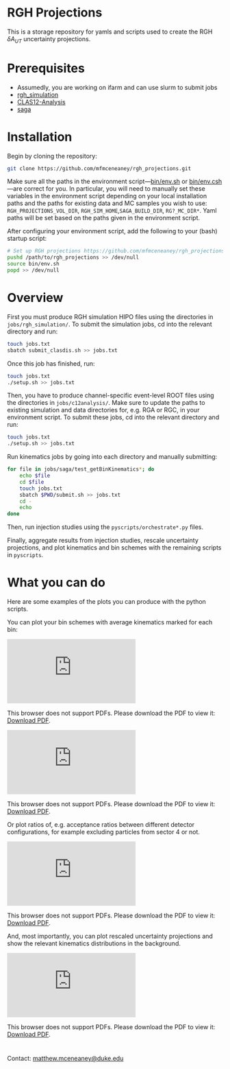 # RGH Projections

This is a storage repository for yamls and scripts used to create the RGH $\delta A_{UT}$ uncertainty projections.

# Prerequisites
* Assumedly, you are working on ifarm and can use slurm to submit jobs
* [rgh_simulation](https://github.com/mfmceneaney/rgh_simulation.git)
* [CLAS12-Analysis](https://github.com/mfmceneaney/CLAS12-Analysis.git)
* [saga](https://github.com/mfmceneaney/saga.git)

# Installation

Begin by cloning the repository:
```bash
git clone https://github.com/mfmceneaney/rgh_projections.git
```

Make sure all the paths in the environment script&mdash;[bin/env.sh](bin/env.sh) or [bin/env.csh](bin/env.csh)&mdash;are correct for you.
In particular, you will need to manually set these variables in the environment script depending on your local installation paths and the paths for existing data and MC samples you wish to use:
`RGH_PROJECTIONS_VOL_DIR`, `RGH_SIM_HOME`,`SAGA_BUILD_DIR`, `RG?_MC_DIR*`.
Yaml paths will be set based on the paths given in the environment script.

After configuring your environment script, add the following to your (bash) startup script:
```bash
# Set up RGH projections https://github.com/mfmceneaney/rgh_projections.git
pushd /path/to/rgh_projections >> /dev/null
source bin/env.sh
popd >> /dev/null
```

# Overview

First you must produce RGH simulation HIPO files using the directories in `jobs/rgh_simulation/`.
To submit the simulation jobs, cd into the relevant directory and run:
```bash
touch jobs.txt
sbatch submit_clasdis.sh >> jobs.txt
```
Once this job has finished, run:
```bash
touch jobs.txt
./setup.sh >> jobs.txt
```

Then, you have to produce channel-specific event-level ROOT files using the directories in `jobs/c12analysis/`.
Make sure to update the paths to existing simulation and data directories for, e.g. RGA or RGC, in your environment script.
To submit these jobs, cd into the relevant directory and run:
```bash
touch jobs.txt
./setup.sh >> jobs.txt
```

Run kinematics jobs by going into each directory and manually submitting:
```bash
for file in jobs/saga/test_getBinKinematics*; do
    echo $file
    cd $file
    touch jobs.txt
    sbatch $PWD/submit.sh >> jobs.txt
    cd -
    echo
done
```
Then, run injection studies using the `pyscripts/orchestrate*.py` files.

Finally, aggregate results from injection studies, rescale uncertainty projections, and plot kinematics and bin schemes with the remaining scripts in `pyscripts`.

# What you can do

Here are some examples of the plots you can produce with the python scripts.

You can plot your bin schemes with average kinematics marked for each bin:

<object data="https://github.com/mfmceneaney/rgh_projections/tree/main/figs/binscheme2d_x_Q2_pi.pdf" type="application/pdf" width="700px" height="700px">
    <embed src="http://github.com/mfmceneaney/rgh_projections/tree/main/figs/binscheme2d_x_Q2_pi.pdf">
        <p>This browser does not support PDFs. Please download the PDF to view it: <a href="http://github.com/mfmceneaney/rgh_projections/tree/main/figs/binscheme2d_x_Q2_pi.pdf">Download PDF</a>.</p>
    </embed>
</object>
<object data="http://github.com/mfmceneaney/rgh_projections/tree/main/figs/binscheme2d_z_pT_pi.pdf" type="application/pdf" width="700px" height="700px">
    <embed src="http://github.com/mfmceneaney/rgh_projections/tree/main/figs/binscheme2d_z_pT_pi.pdf">
        <p>This browser does not support PDFs. Please download the PDF to view it: <a href="http://github.com/mfmceneaney/rgh_projections/tree/main/figs/binscheme2d_z_pT_pi.pdf">Download PDF</a>.</p>
    </embed>
</object>

Or plot ratios of, e.g. acceptance ratios between different detector configurations, for example excluding particles from sector 4 or not. 

<object data="http://github.com/mfmceneaney/rgh_projections/tree/main/figs/acceptance_ratios_x_pi.pdf" type="application/pdf" width="700px" height="700px">
    <embed src="http://github.com/mfmceneaney/rgh_projections/tree/main/figs/acceptance_ratios_x_pi.pdf">
        <p>This browser does not support PDFs. Please download the PDF to view it: <a href="http://github.com/mfmceneaney/rgh_projections/tree/main/figs/acceptance_ratios_x_pi.pdf">Download PDF</a>.</p>
    </embed>
</object>

And, most importantly, you can plot rescaled uncertainty projections and show the relevant kinematics distributions in the background.

<object data="http://github.com/mfmceneaney/rgh_projections/tree/main/figs/projections_x_pi.pdf" type="application/pdf" width="700px" height="700px">
    <embed src="http://github.com/mfmceneaney/rgh_projections/tree/main/figs/projections_x_pi.pdf">
        <p>This browser does not support PDFs. Please download the PDF to view it: <a href="http://github.com/mfmceneaney/rgh_projections/tree/main/figs/projections_x_pi.pdf">Download PDF</a>.</p>
    </embed>
</object>

#

Contact: matthew.mceneaney@duke.edu
